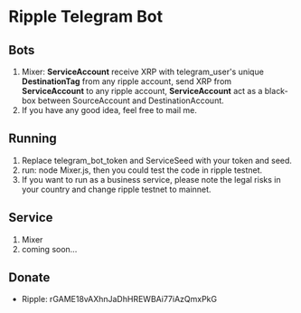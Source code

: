 # Ripple Telegram Bot

## Bots
1. Mixer: **ServiceAccount** receive XRP with telegram_user's unique **DestinationTag** from any ripple account, send XRP from **ServiceAccount** to any ripple account, **ServiceAccount** act as a black-box between SourceAccount and DestinationAccount.
2. If you have any good idea, feel free to mail me.

## Running
1. Replace telegram_bot_token and ServiceSeed with your token and seed.
2. run: node Mixer.js, then you could test the code in ripple testnet.
3. If you want to run as a business service, please note the legal risks in your country and change ripple testnet to mainnet.

## Service
1. Mixer
2. coming soon...

## Donate
- Ripple: rGAME18vAXhnJaDhHREWBAi77iAzQmxPkG
